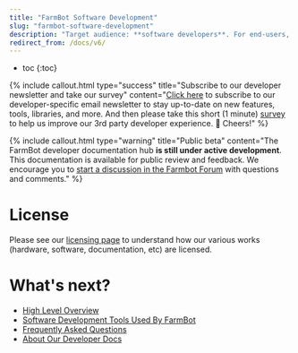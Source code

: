 ```yaml
---
title: "FarmBot Software Development"
slug: "farmbot-software-development"
description: "Target audience: **software developers**. For end-users, see [FarmBot Software Documentation](https://software.farm.bot/docs)."
redirect_from: /docs/v6/
---
```


* toc
{:toc}


{%
include callout.html
type="success"
title="Subscribe to our developer newsletter and take our survey"
content="[Click here](http://eepurl.com/dJ4P86) to subscribe to our developer-specific email newsletter to stay up-to-date on new features, tools, libraries, and more. And then please take this short (1 minute) [survey](https://docs.google.com/forms/d/e/1FAIpQLSeaadH8j2lwbQBAwjUbi5iquGRxQDkuH2bHkrfy3H4ye88iHQ/viewform?usp=sf_link) to help us improve our 3rd party developer experience. :beers: Cheers!"
%}



{%
include callout.html
type="warning"
title="Public beta"
content="The FarmBot developer documentation hub **is still under active development**. This documentation is available for public review and feedback. We encourage you to [start a discussion in the Farmbot Forum](https://forum.farmbot.org/c/software/software-development) with questions and comments."
%}

# License
Please see our [licensing page](https://meta.farm.bot/docs/licensing) to understand how our various works (hardware, software, documentation, etc) are licensed.

# What's next?

 * [High Level Overview](farmbot-software-development/high-level-overview.md)
 * [Software Development Tools Used By FarmBot](farmbot-software-development/software-development-tools.md)
 * [Frequently Asked Questions](farmbot-software-development/faq.md)
 * [About Our Developer Docs](farmbot-software-development/about.md)
